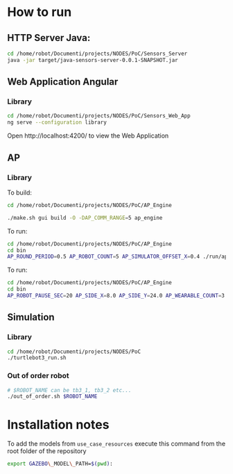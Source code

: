 # How to run

## HTTP Server Java:
```bash
cd /home/robot/Documenti/projects/NODES/PoC/Sensors_Server
java -jar target/java-sensors-server-0.0.1-SNAPSHOT.jar
```

## Web Application Angular
### Library
```bash
cd /home/robot/Documenti/projects/NODES/PoC/Sensors_Web_App
ng serve --configuration library
```

Open http://localhost:4200/ to view the Web Application

## AP
### Library
To build:
```bash
cd /home/robot/Documenti/projects/NODES/PoC/AP_Engine

./make.sh gui build -O -DAP_COMM_RANGE=5 ap_engine
```

To run:
```bash
cd /home/robot/Documenti/projects/NODES/PoC/AP_Engine      
cd bin
AP_ROUND_PERIOD=0.5 AP_ROBOT_COUNT=5 AP_SIMULATOR_OFFSET_X=0.4 ./run/ap_engine
```

To run:
```bash
cd /home/robot/Documenti/projects/NODES/PoC/AP_Engine      
cd bin
AP_ROBOT_PAUSE_SEC=20 AP_SIDE_X=8.0 AP_SIDE_Y=24.0 AP_WEARABLE_COUNT=3 AP_ROBOT_COUNT=4 AP_SIMULATOR_OFFSET_X=0.0 ./run/ap_engine
```

## Simulation
### Library
```bash
cd /home/robot/Documenti/projects/NODES/PoC
./turtlebot3_run.sh
```

### Out of order robot
```bash
# $ROBOT_NAME can be tb3_1, tb3_2 etc...
./out_of_order.sh $ROBOT_NAME
```

# Installation notes

To add the models from `use_case_resources` execute this command from the
root folder of the repository

```bash
export GAZEBO\_MODEL\_PATH=$(pwd):
```
